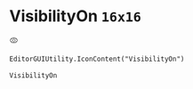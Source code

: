 # VisibilityOn `16x16`
<img src="/img/VisibilityOn.png" width=16 height=16>

``` CSharp
EditorGUIUtility.IconContent("VisibilityOn")
```
```
VisibilityOn
```
